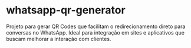 # whatsapp-qr-generator
Projeto para gerar QR Codes que facilitam o redirecionamento direto para conversas no WhatsApp. Ideal para integração em sites e aplicativos que buscam melhorar a interação com clientes.
